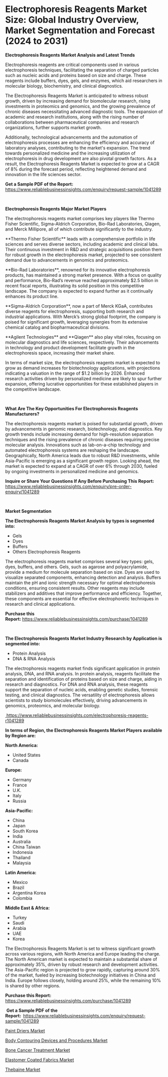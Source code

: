 <p><h1>Electrophoresis Reagents Market Size: Global Industry Overview, Market Segmentation and Forecast (2024 to 2031)</h1></p><p><strong>Electrophoresis Reagents Market Analysis and Latest Trends</strong></p>
<p><p>Electrophoresis reagents are critical components used in various electrophoresis techniques, facilitating the separation of charged particles such as nucleic acids and proteins based on size and charge. These reagents include buffers, dyes, gels, and enzymes, which aid researchers in molecular biology, biochemistry, and clinical diagnostics. </p><p>The Electrophoresis Reagents Market is anticipated to witness robust growth, driven by increasing demand for biomolecular research, rising investments in proteomics and genomics, and the growing prevalence of chronic diseases necessitating advanced diagnostic tools. The expansion of academic and research institutions, along with the rising number of collaborations between pharmaceutical companies and research organizations, further supports market growth. </p><p>Additionally, technological advancements and the automation of electrophoresis processes are enhancing the efficiency and accuracy of laboratory analyses, contributing to the market's expansion. The trend towards personalized medicine and the increasing utilization of electrophoresis in drug development are also pivotal growth factors. As a result, the Electrophoresis Reagents Market is expected to grow at a CAGR of 8% during the forecast period, reflecting heightened demand and innovation in the life sciences sector.</p></p>
<p><strong>Get a Sample PDF of the Report:&nbsp;</strong> <a href="https://www.reliablebusinessinsights.com/enquiry/request-sample/1041289?utm_campaign=41&utm_medium=2&utm_source=Github&utm_content=ia&utm_term=14112024&utm_id=electrophoresis-reagents">https://www.reliablebusinessinsights.com/enquiry/request-sample/1041289</a></p>
<p>&nbsp;</p>
<p><strong>Electrophoresis Reagents Major Market Players</strong></p>
<p><p>The electrophoresis reagents market comprises key players like Thermo Fisher Scientific, Sigma-Aldrich Corporation, Bio-Rad Laboratories, Qiagen, and Merck Millipore, all of which contribute significantly to the industry. </p><p>**Thermo Fisher Scientific** leads with a comprehensive portfolio in life sciences and serves diverse sectors, including academic and clinical labs. Their continuous investment in R&D and strategic acquisitions position them for robust growth in the electrophoresis market, projected to see consistent demand due to advancements in genomics and proteomics. </p><p>**Bio-Rad Laboratories**, renowned for its innovative electrophoresis products, has maintained a strong market presence. With a focus on quality and performance, Bio-Rad’s revenue reached approximately $2.5 billion in recent fiscal reports, illustrating its solid position in this competitive landscape. The company is expected to expand further as it continually enhances its product line.</p><p>**Sigma-Aldrich Corporation**, now a part of Merck KGaA, contributes diverse reagents for electrophoresis, supporting both research and industrial applications. With Merck’s strong global footprint, the company is poised for significant growth, leveraging synergies from its extensive chemical catalog and biopharmaceutical divisions.</p><p>**Agilent Technologies** and **Qiagen** also play vital roles, focusing on molecular diagnostics and life sciences, respectively. Their advancements in technology and product development facilitate growth in the electrophoresis space, increasing their market share.</p><p>In terms of market size, the electrophoresis reagents market is expected to grow as demand increases for biotechnology applications, with projections indicating a valuation in the range of $1.2 billion by 2026. Enhanced research activities driven by personalized medicine are likely to spur further expansion, offering lucrative opportunities for these established players in the competitive landscape.</p></p>
<p>&nbsp;</p>
<p><strong>What Are The Key Opportunities For Electrophoresis Reagents Manufacturers?</strong></p>
<p><p>The electrophoresis reagents market is poised for substantial growth, driven by advancements in genomic research, biotechnology, and diagnostics. Key growth trends include increasing demand for high-resolution separation techniques and the rising prevalence of chronic diseases requiring precise molecular analysis. Innovations such as lab-on-a-chip technology and automated electrophoresis systems are reshaping the landscape. Geographically, North America leads due to robust R&D investments, while Asia-Pacific is emerging as a significant growth region. Looking ahead, the market is expected to expand at a CAGR of over 6% through 2030, fueled by ongoing investments in personalized medicine and genomics.</p></p>
<p><strong>Inquire or Share Your Questions If Any Before Purchasing This Report:</strong> <a href="https://www.reliablebusinessinsights.com/enquiry/pre-order-enquiry/1041289?utm_campaign=41&utm_medium=2&utm_source=Github&utm_content=ia&utm_term=14112024&utm_id=electrophoresis-reagents">https://www.reliablebusinessinsights.com/enquiry/pre-order-enquiry/1041289</a></p>
<p>&nbsp;</p>
<p><strong>Market Segmentation</strong></p>
<p><strong>The Electrophoresis Reagents Market Analysis by types is segmented into:</strong></p>
<p><ul><li>Gels</li><li>Dyes</li><li>Buffers</li><li>Others Electrophoresis Reagents</li></ul></p>
<p><p>The electrophoresis reagents market comprises several key types: gels, dyes, buffers, and others. Gels, such as agarose and polyacrylamide, provide a medium for molecule separation based on size. Dyes are used to visualize separated components, enhancing detection and analysis. Buffers maintain the pH and ionic strength necessary for optimal electrophoresis conditions, ensuring consistent results. Other reagents may include stabilizers and additives that improve performance and efficiency. Together, these components are essential for effective electrophoretic techniques in research and clinical applications.</p></p>
<p><strong>Purchase this Report:&nbsp;</strong><a href="https://www.reliablebusinessinsights.com/purchase/1041289?utm_campaign=41&utm_medium=2&utm_source=Github&utm_content=ia&utm_term=14112024&utm_id=electrophoresis-reagents">https://www.reliablebusinessinsights.com/purchase/1041289</a></p>
<p>&nbsp;</p>
<p><strong>The Electrophoresis Reagents Market Industry Research by Application is segmented into:</strong></p>
<p><ul><li>Protein Analysis</li><li>DNA & RNA Analysis</li></ul></p>
<p><p>The electrophoresis reagents market finds significant application in protein analysis, DNA, and RNA analysis. In protein analysis, reagents facilitate the separation and identification of proteins based on size and charge, aiding in research and diagnostics. For DNA and RNA analysis, these reagents support the separation of nucleic acids, enabling genetic studies, forensic testing, and clinical diagnostics. The versatility of electrophoresis allows scientists to study biomolecules effectively, driving advancements in genomics, proteomics, and molecular biology.</p></p>
<p><a href="https://www.reliablebusinessinsights.com/electrophoresis-reagents-r1041289?utm_campaign=41&utm_medium=2&utm_source=Github&utm_content=ia&utm_term=14112024&utm_id=electrophoresis-reagents">&nbsp;https://www.reliablebusinessinsights.com/electrophoresis-reagents-r1041289</a></p>
<p><strong>In terms of Region, the Electrophoresis Reagents Market Players available by Region are:</strong></p>
<p>
    <p> <strong> North America: </strong>
        <ul>
            <li>United States</li>
            <li>Canada</li>
        </ul>
        </p> 
    <p> <strong> Europe: </strong>
        <ul>
            <li>Germany</li>
            <li>France</li>
            <li>U.K.</li>
            <li>Italy</li>
            <li>Russia</li>
        </ul>
        </p> 
    <p> <strong> Asia-Pacific: </strong>
        <ul>
            <li>China</li>
            <li>Japan</li>
            <li>South Korea</li>
            <li>India</li>
            <li>Australia</li>
            <li>China Taiwan</li>
            <li>Indonesia</li>
            <li>Thailand</li>
            <li>Malaysia</li>
        </ul>
        </p> 
    <p> <strong> Latin America: </strong>
        <ul>
            <li>Mexico</li>
            <li>Brazil</li>
            <li>Argentina Korea</li>
            <li>Colombia</li>
        </ul>
        </p> 
    <p> <strong> Middle East & Africa: </strong>
        <ul>
            <li>Turkey</li>
            <li>Saudi</li>
            <li>Arabia</li>
            <li>UAE</li>
            <li>Korea</li>
        </ul>
    </p>
    </p>
<p><p>The Electrophoresis Reagents Market is set to witness significant growth across various regions, with North America and Europe leading the charge. The North American market is expected to maintain a substantial share of approximately 35%, driven by robust research and development activities. The Asia-Pacific region is projected to grow rapidly, capturing around 30% of the market, fueled by increasing biotechnology initiatives in China and India. Europe follows closely, holding around 25%, while the remaining 10% is shared by other regions.</p></p>
<p><strong>Purchase this Report: </strong><a href="https://www.reliablebusinessinsights.com/purchase/1041289?utm_campaign=41&utm_medium=2&utm_source=Github&utm_content=ia&utm_term=14112024&utm_id=electrophoresis-reagents">https://www.reliablebusinessinsights.com/purchase/1041289</a></p>
<p>&nbsp;<strong>Get a Sample PDF of the Report:&nbsp;&nbsp;</strong><a href="https://www.reliablebusinessinsights.com/enquiry/request-sample/1041289?utm_campaign=41&utm_medium=2&utm_source=Github&utm_content=ia&utm_term=14112024&utm_id=electrophoresis-reagents">https://www.reliablebusinessinsights.com/enquiry/request-sample/1041289</a></p>
<p><strong></strong></p>
<p><p><a href="https://www.linkedin.com/pulse/paint-driers-market-evolution-global-trends-regional-dynamics-qiutf?utm_campaign=41&utm_medium=2&utm_source=Github&utm_content=ia&utm_term=14112024&utm_id=electrophoresis-reagents">Paint Driers Market</a></p><p><a href="https://issuu.com/reportprime-2/docs/body-contouring-devices-and-procedu_1e357993ee07bd?utm_campaign=41&utm_medium=2&utm_source=Github&utm_content=ia&utm_term=14112024&utm_id=electrophoresis-reagents">Body Contouring Devices and Procedures Market</a></p><p><a href="https://issuu.com/reportprime-2/docs/bone-cancer-treatment-market-size-2_9cfaad689d6001?utm_campaign=41&utm_medium=2&utm_source=Github&utm_content=ia&utm_term=14112024&utm_id=electrophoresis-reagents">Bone Cancer Treatment Market</a></p><p><a href="https://github.com/DixieGrimes/Market-Research-Report-List-1/blob/main/elastomer-coated-fabrics-market.md?utm_campaign=41&utm_medium=2&utm_source=Github&utm_content=ia&utm_term=14112024&utm_id=electrophoresis-reagents">Elastomer Coated Fabrics Market</a></p><p><a href="https://www.linkedin.com/pulse/thebaine-market-trends-focusing-insight-forecast-analysis-2024-cujzf?utm_campaign=41&utm_medium=2&utm_source=Github&utm_content=ia&utm_term=14112024&utm_id=electrophoresis-reagents">Thebaine Market</a></p></p>